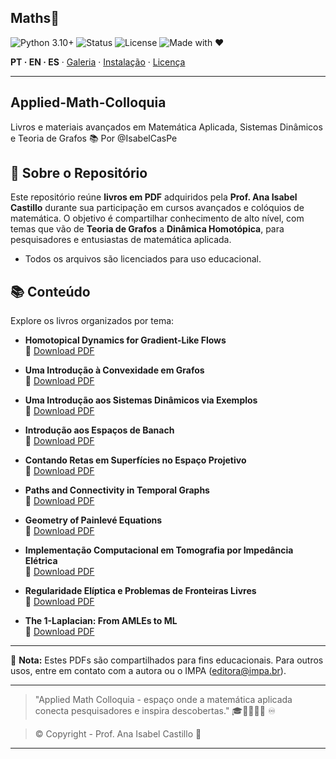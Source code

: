 <!-- HERO -->
## Maths💎

![Python 3.10+](https://img.shields.io/badge/Python-3.10%2B-blue)
![Status](https://img.shields.io/badge/Status-Active-brightgreen)
![License](https://img.shields.io/badge/License-MIT-gold)
![Made with ❤](https://img.shields.io/badge/Made%20with-❤-ff69b4)

**PT · EN · ES** · [Galeria](#galeria--gifs) · [Instalação](#instalação--installation--instalación) · [Licença](#licença--license--licencia)

---
## Applied-Math-Colloquia
Livros e materiais avançados em Matemática Aplicada, Sistemas Dinâmicos e Teoria de Grafos 📚 Por @IsabelCasPe 

## 🎯 Sobre o Repositório
Este repositório reúne **livros em PDF** adquiridos pela **Prof. Ana Isabel Castillo** durante sua participação em cursos avançados e colóquios de matemática. O objetivo é compartilhar conhecimento de alto nível, com temas que vão de **Teoria de Grafos** a **Dinâmica Homotópica**, para pesquisadores e entusiastas de matemática aplicada.

 - Todos os arquivos são licenciados para uso educacional.

## 📚 Conteúdo
Explore os livros organizados por tema:

- **Homotopical Dynamics for Gradient-Like Flows**  
    🔗 [Download PDF](34CBM10-eBookHomotopicaldynamic.pdf)

- **Uma Introdução à Convexidade em Grafos**  
    🔗 [Download PDF](34CBM01-eBookConexidadeemGrafos.pdf)

- **Uma Introdução aos Sistemas Dinâmicos via Exemplos**  
    🔗 [Download PDF](34CBM02-eBookSistemasDinamicos.pdf)

- **Introdução aos Espaços de Banach**  
    🔗 [Download PDF](34CBM03-eBookEspaçosdeBanch.pdf)

- **Contando Retas em Superfícies no Espaço Projetivo**  
    🔗 [Download PDF](34CBM04-eBookretasemespaçoprojetivo.pdf)

- **Paths and Connectivity in Temporal Graphs**  
    🔗 [Download PDF](34CBM05-eBookTemporalgraph.pdf)

- **Geometry of Painlevé Equations**  
    🔗 [Download PDF](34CBM06-eBook.pdf)

- **Implementação Computacional em Tomografia por Impedância Elétrica**  
    🔗 [Download PDF](34CBM07-eBookImpedanciaEletrica.pdf)

- **Regularidade Elíptica e Problemas de Fronteiras Livres**  
    🔗 [Download PDF](34CBM08-eBookElipticaproblemsdefrontera.pdf)

- **The 1-Laplacian: From AMLEs to ML**  
    🔗 [Download PDF](34CBM09-eBookTheLaplcian.pdf)

---

📢 **Nota:** Estes PDFs são compartilhados para fins educacionais. Para outros usos, entre em contato com a autora ou o IMPA (editora@impa.br).

---
> "Applied Math Colloquia - espaço onde a matemática aplicada conecta pesquisadores e inspira descobertas." 🎓📘🧮💡🌐 ♾️

> © Copyright - Prof. Ana Isabel Castillo 💙
---



